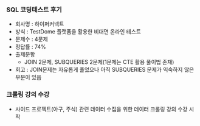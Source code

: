 ### SQL 코딩테스트 후기
- 회사명 : 하이퍼커넥트
- 방식 : TestDome 플랫폼을 활용한 비대면 온라인 테스트
- 문제수 : 4문제
- 정답률 : 74%
- 출제문항
  - JOIN 2문제, SUBQUERIES 2문제(1문제는 CTE 활용 풀이법 존재)
- 회고 : JOIN문제는 자유롭게 풀었으나 아직 SUBQUERIES 문제가 익숙하지 않은 부분이 있음

### 크롤링 강의 수강
- 사이드 프로젝트(야구, 주식) 관련 데이터 수집을 위한 데이터 크롤링 강의 수강 시작
